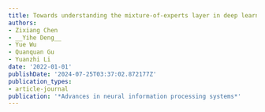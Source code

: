 ```yaml
---
title: Towards understanding the mixture-of-experts layer in deep learning
authors:
- Zixiang Chen
- __Yihe Deng__
- Yue Wu
- Quanquan Gu
- Yuanzhi Li
date: '2022-01-01'
publishDate: '2024-07-25T03:37:02.872177Z'
publication_types:
- article-journal
publication: '*Advances in neural information processing systems*'
---
```

